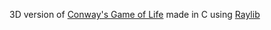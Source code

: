 3D version of [Conway's Game of Life](https://en.wikipedia.org/wiki/Conway%27s_Game_of_Life) made in C using [Raylib](https://github.com/raysan5/raylib) 

